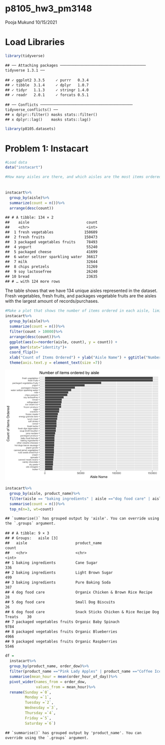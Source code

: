 p8105\_hw3\_pm3148
================
Pooja Mukund
10/15/2021

# Load Libraries

``` r
library(tidyverse)
```

    ## ── Attaching packages ─────────────────────────────────────── tidyverse 1.3.1 ──

    ## ✓ ggplot2 3.3.5     ✓ purrr   0.3.4
    ## ✓ tibble  3.1.4     ✓ dplyr   1.0.7
    ## ✓ tidyr   1.1.3     ✓ stringr 1.4.0
    ## ✓ readr   2.0.1     ✓ forcats 0.5.1

    ## ── Conflicts ────────────────────────────────────────── tidyverse_conflicts() ──
    ## x dplyr::filter() masks stats::filter()
    ## x dplyr::lag()    masks stats::lag()

``` r
library(p8105.datasets)
```

# Problem 1: Instacart

``` r
#Load data
data("instacart")
```

``` r
#How many aisles are there, and which aisles are the most items ordered from?


instacart%>%
  group_by(aisle)%>%
  summarize(count = n())%>%
  arrange(desc(count))
```

    ## # A tibble: 134 × 2
    ##    aisle                          count
    ##    <chr>                          <int>
    ##  1 fresh vegetables              150609
    ##  2 fresh fruits                  150473
    ##  3 packaged vegetables fruits     78493
    ##  4 yogurt                         55240
    ##  5 packaged cheese                41699
    ##  6 water seltzer sparkling water  36617
    ##  7 milk                           32644
    ##  8 chips pretzels                 31269
    ##  9 soy lactosefree                26240
    ## 10 bread                          23635
    ## # … with 124 more rows

The table shows that we have 134 unique aisles represented in the
dataset. Fresh vegetables, fresh fruits, and packages vegetable fruits
are the aisles with the largest amount of records/purchases.

``` r
#Make a plot that shows the number of items ordered in each aisle, limiting this to aisles with more than 10000 items ordered. Arrange aisles sensibly, and organize your plot so others can read it.
instacart%>%
  group_by(aisle)%>%
  summarize(count = n())%>%
  filter(count > 10000)%>%
  arrange(desc(count))%>%
  ggplot(aes(x=reorder(aisle, count), y = count)) + 
  geom_bar(stat="identity")+
  coord_flip()+
  xlab("Count of Items Ordered") + ylab("Aisle Name") + ggtitle("Number of items ordered by aisle") +
  theme(axis.text.y = element_text(size =7))
```

![](pm8105_hw3_pm3148_files/figure-gfm/unnamed-chunk-4-1.png)<!-- -->

``` r
instacart%>%
  group_by(aisle, product_name)%>%
  filter(aisle == "baking ingredients" | aisle =="dog food care" | aisle =="packaged vegetables fruits")%>%
  summarise(count = n())%>%
  top_n(n=3, wt=count)
```

    ## `summarise()` has grouped output by 'aisle'. You can override using the `.groups` argument.

    ## # A tibble: 9 × 3
    ## # Groups:   aisle [3]
    ##   aisle                      product_name                                  count
    ##   <chr>                      <chr>                                         <int>
    ## 1 baking ingredients         Cane Sugar                                      336
    ## 2 baking ingredients         Light Brown Sugar                               499
    ## 3 baking ingredients         Pure Baking Soda                                387
    ## 4 dog food care              Organix Chicken & Brown Rice Recipe              28
    ## 5 dog food care              Small Dog Biscuits                               26
    ## 6 dog food care              Snack Sticks Chicken & Rice Recipe Dog Treats    30
    ## 7 packaged vegetables fruits Organic Baby Spinach                           9784
    ## 8 packaged vegetables fruits Organic Blueberries                            4966
    ## 9 packaged vegetables fruits Organic Raspberries                            5546

``` r
df = 
  instacart%>%
  group_by(product_name, order_dow)%>%
  filter(product_name =="Pink Lady Apples" | product_name =="Coffee Ice Cream")%>%
  summarise(mean_hour = mean(order_hour_of_day))%>%
  pivot_wider(names_from = order_dow,
              values_from = mean_hour)%>%
  rename(Sunday =`0`,
         Monday =`1`,
         Tuesday =`2`,
         Wednesday =`3`,
         Thursday =`4`,
         Friday =`5`,
         Saturday =`6`)
```

    ## `summarise()` has grouped output by 'product_name'. You can override using the `.groups` argument.
